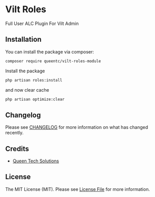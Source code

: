 # Vilt Roles

Full User ALC Plugin For Vilt Admin

## Installation

You can install the package via composer:

```bash
composer require queentc/vilt-roles-module
```

Install the package

```bash
php artisan roles:install
```

and now clear cache

```bash
php artisan optimize:clear
```


## Changelog

Please see [CHANGELOG](CHANGELOG.md) for more information on what has changed recently.

## Credits

- [Queen Tech Solutions](https://github.com/queents)

## License

The MIT License (MIT). Please see [License File](LICENSE.md) for more information.
